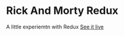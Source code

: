 # Rick And Morty Redux

A little experiemtn with Redux
<a href="https://rick-and-morty-redux-rho.vercel.app/">See it live</a>
